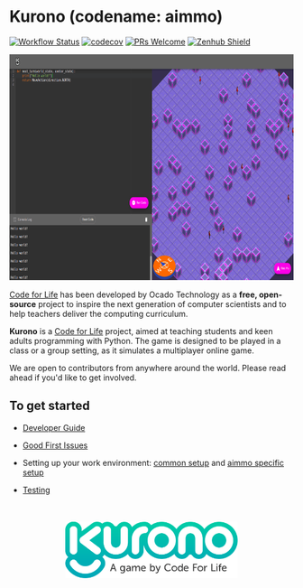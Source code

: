 # Kurono (codename: aimmo)

[![Workflow Status](https://github.com/ocadotechnology/aimmo/actions/workflows/cicd.yml/badge.svg)](https://github.com/ocadotechnology/aimmo/actions/workflows/cicd.yml)
[![codecov](https://codecov.io/gh/ocadotechnology/aimmo/branch/master/graph/badge.svg)](https://codecov.io/gh/ocadotechnology/aimmo)
[![PRs Welcome](https://img.shields.io/badge/PRs-welcome-brightgreen.svg?style=flat-square)](http://makeapullrequest.com)
[![Zenhub Shield](https://camo.githubusercontent.com/96347b1f6d9b0f08194ba026de8b69bc27bb8f0d/68747470733a2f2f696d672e736869656c64732e696f2f62616467652f5368697070696e675f6661737465725f776974682d5a656e4875622d3565363062612e7376673f7374796c653d666c61742d737175617265)](https://app.zenhub.com/workspace/o/ocadotechnology/codeforlife-deploy-appengine/boards?repos=96999382,39072690)

<p align="center">
  <a href="https://www.codeforlife.education/play/" target="_blank">
    <img src="images/kurono_game.png" height="400px" alt="Kurono Game" />
  </a>
</p>

[Code for Life](https://www.codeforlife.education/) has been developed by Ocado Technology as a **free, open-source** project to inspire the next generation of computer scientists and to help teachers deliver the computing curriculum.

**Kurono** is a [Code for Life](https://www.codeforlife.education/) project, aimed at teaching students and keen adults programming with Python. The game is designed to be played in a class or a group setting, as it simulates a multiplayer online game.

We are open to contributors from anywhere around the world. Please read ahead if you'd like to get involved.

## To get started

- [Developer Guide](https://docs.codeforlife.education/developer-guide)

- [Good First Issues](https://github.com/ocadotechnology/aimmo/contribute)

- Setting up your work environment: [common setup](https://docs.codeforlife.education/git/common-setup) and [aimmo specific setup](https://docs.codeforlife.education/git/aimmo-setup)

- [Testing](https://docs.codeforlife.education/git/testing)

<p align="center">
  <br /><br />
  <a href="https://www.codeforlife.education/play/" target="_blank">
    <img src="images/kurono_logo_simple.svg" height="100px" alt="Kurono Logo" />
  </a>
</p>
